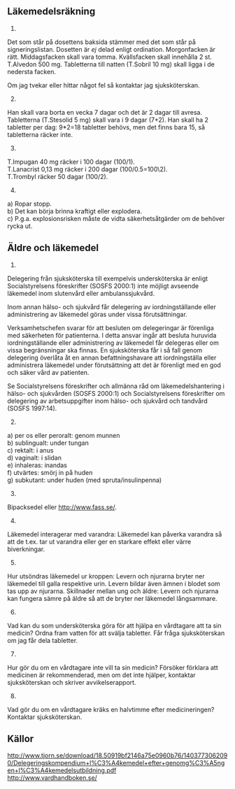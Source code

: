 ## Läkemedelsräkning
1.  
Det som står på dosettens baksida stämmer med det som står på signeringslistan.
Dosetten är *ej* delad enligt ordination. Morgonfacken är rätt. Middagsfacken skall vara tomma.
Kvällsfacken skall innehålla 2 st. T.Alvedon 500 mg. Tabletterna till natten (T.Sobril 10 mg) skall ligga i de nedersta facken.

 Om jag tvekar eller hittar något fel så kontaktar jag sjuksköterskan.

2.  
Han skall vara borta en vecka 7 dagar och det är 2 dagar till avresa. Tabletterna (T.Stesolid 5 mg) skall vara i 9 dagar (7+2). 
Han skall ha 2 tabletter per dag: 9\*2=18 tabletter behövs, men det finns bara 15, så tabletterna räcker inte.

3.  
T.Impugan 40 mg räcker i 100 dagar (100/1).  
T.Lanacrist 0,13 mg räcker i 200 dagar (100/0.5=100\2).  
T.Trombyl räcker 50 dagar (100/2).  

4.  
a) Ropar stopp.  
b) Det kan börja brinna kraftigt eller explodera.  
c) P.g.a. explosionsrisken måste de vidta säkerhetsåtgärder om de behöver rycka ut.  

## Äldre och läkemedel
1.  
Delegering från sjuksköterska till exempelvis undersköterska är enligt Socialstyrelsens föreskrifter (SOSFS 2000:1) inte möjligt avseende läkemedel inom slutenvård eller ambulanssjukvård.

 Inom annan hälso- och sjukvård får delegering av iordningställande eller administrering av läkemedel göras under vissa förutsättningar.

 Verksamhetschefen svarar för att besluten om delegeringar är förenliga med säkerheten för patienterna. I detta ansvar ingår att besluta huruvida iordningställande eller administrering av läkemedel får delegeras eller om vissa begränsningar ska finnas. En sjuksköterska får i så fall genom delegering överlåta åt en annan befattningshavare att iordningställa eller administrera läkemedel under förutsättning att det är förenligt med en god och säker vård av patienten.

 Se Socialstyrelsens föreskrifter och allmänna råd om läkemedelshantering i hälso- och sjukvården (SOSFS 2000:1) och Socialstyrelsens föreskrifter om delegering av arbetsuppgifter inom hälso- och sjukvård och tandvård (SOSFS 1997:14).
 
2.  
 a) per os eller peroralt: genom munnen  
 b) sublingualt: under tungan  
 c) rektalt: i anus  
 d) vaginalt: i slidan  
 e) inhaleras: inandas  
 f) utvärtes: smörj in på huden  
 g) subkutant: under huden (med spruta/insulinpenna)  
 
3.  
Bipacksedel eller http://www.fass.se/.
 
4.  
Läkemedel interagerar med varandra: Läkemedel kan påverka varandra så att de t.ex. tar ut varandra eller ger en
starkare effekt eller värre biverkningar.
 
5.  
Hur utsöndras läkemedel ur kroppen: Levern och njurarna bryter ner läkemedel till galla respektive urin. Levern
bildar även ämnen i blodet som tas upp av njurarna.
Skillnader mellan ung och äldre: Levern och njurarna kan fungera sämre på äldre så att de bryter ner läkemedel långsammare.
 
6.  
Vad kan du som undersköterska göra för att hjälpa en vårdtagare att ta sin medicin? Ordna fram vatten för att svälja tabletter. Får fråga sjuksköterskan om jag får dela tabletter.
 
7.  
Hur gör du om en vårdtagare inte vill ta sin medicin? Försöker förklara att medicinen är rekommenderad, men om det inte hjälper, kontaktar sjuksköterskan och skriver avvikelserapport.
 
8.  
Vad gör du om en vårdtagare kräks en halvtimme efter medicineringen? Kontaktar sjuksköterskan.

## Källor
http://www.tjorn.se/download/18.50919bf2146a75e0960b76/1403773062090/Delegeringskompendium+l%C3%A4kemedel+efter+genomg%C3%A5ngen+l%C3%A4kemedelsutbildning.pdf  
http://www.vardhandboken.se/  
